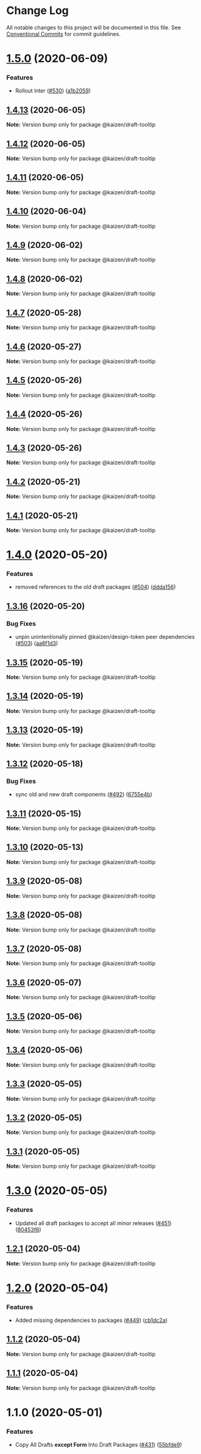 # Change Log

All notable changes to this project will be documented in this file.
See [Conventional Commits](https://conventionalcommits.org) for commit guidelines.

# [1.5.0](https://github.com/cultureamp/kaizen-design-system/compare/@kaizen/draft-tooltip@1.4.13...@kaizen/draft-tooltip@1.5.0) (2020-06-09)


### Features

* Rollout inter ([#530](https://github.com/cultureamp/kaizen-design-system/issues/530)) ([a1b2059](https://github.com/cultureamp/kaizen-design-system/commit/a1b2059980ea753036caa5cb15ba6b1235d52ba4))





## [1.4.13](https://github.com/cultureamp/kaizen-design-system/compare/@kaizen/draft-tooltip@1.4.12...@kaizen/draft-tooltip@1.4.13) (2020-06-05)

**Note:** Version bump only for package @kaizen/draft-tooltip





## [1.4.12](https://github.com/cultureamp/kaizen-design-system/compare/@kaizen/draft-tooltip@1.4.11...@kaizen/draft-tooltip@1.4.12) (2020-06-05)

**Note:** Version bump only for package @kaizen/draft-tooltip





## [1.4.11](https://github.com/cultureamp/kaizen-design-system/compare/@kaizen/draft-tooltip@1.4.10...@kaizen/draft-tooltip@1.4.11) (2020-06-05)

**Note:** Version bump only for package @kaizen/draft-tooltip





## [1.4.10](https://github.com/cultureamp/kaizen-design-system/compare/@kaizen/draft-tooltip@1.4.9...@kaizen/draft-tooltip@1.4.10) (2020-06-04)

**Note:** Version bump only for package @kaizen/draft-tooltip





## [1.4.9](https://github.com/cultureamp/kaizen-design-system/compare/@kaizen/draft-tooltip@1.4.8...@kaizen/draft-tooltip@1.4.9) (2020-06-02)

**Note:** Version bump only for package @kaizen/draft-tooltip





## [1.4.8](https://github.com/cultureamp/kaizen-design-system/compare/@kaizen/draft-tooltip@1.4.7...@kaizen/draft-tooltip@1.4.8) (2020-06-02)

**Note:** Version bump only for package @kaizen/draft-tooltip





## [1.4.7](https://github.com/cultureamp/kaizen-design-system/compare/@kaizen/draft-tooltip@1.4.6...@kaizen/draft-tooltip@1.4.7) (2020-05-28)

**Note:** Version bump only for package @kaizen/draft-tooltip





## [1.4.6](https://github.com/cultureamp/kaizen-design-system/compare/@kaizen/draft-tooltip@1.4.5...@kaizen/draft-tooltip@1.4.6) (2020-05-27)

**Note:** Version bump only for package @kaizen/draft-tooltip





## [1.4.5](https://github.com/cultureamp/kaizen-design-system/compare/@kaizen/draft-tooltip@1.4.4...@kaizen/draft-tooltip@1.4.5) (2020-05-26)

**Note:** Version bump only for package @kaizen/draft-tooltip





## [1.4.4](https://github.com/cultureamp/kaizen-design-system/compare/@kaizen/draft-tooltip@1.4.3...@kaizen/draft-tooltip@1.4.4) (2020-05-26)

**Note:** Version bump only for package @kaizen/draft-tooltip





## [1.4.3](https://github.com/cultureamp/kaizen-design-system/compare/@kaizen/draft-tooltip@1.4.2...@kaizen/draft-tooltip@1.4.3) (2020-05-26)

**Note:** Version bump only for package @kaizen/draft-tooltip





## [1.4.2](https://github.com/cultureamp/kaizen-design-system/compare/@kaizen/draft-tooltip@1.4.1...@kaizen/draft-tooltip@1.4.2) (2020-05-21)

**Note:** Version bump only for package @kaizen/draft-tooltip





## [1.4.1](https://github.com/cultureamp/kaizen-design-system/compare/@kaizen/draft-tooltip@1.4.0...@kaizen/draft-tooltip@1.4.1) (2020-05-21)

**Note:** Version bump only for package @kaizen/draft-tooltip





# [1.4.0](https://github.com/cultureamp/kaizen-design-system/compare/@kaizen/draft-tooltip@1.3.16...@kaizen/draft-tooltip@1.4.0) (2020-05-20)


### Features

* removed references to the old draft packages ([#504](https://github.com/cultureamp/kaizen-design-system/issues/504)) ([ddda156](https://github.com/cultureamp/kaizen-design-system/commit/ddda156513445ca8da8bcc64364f15dc4b94b1a6))





## [1.3.16](https://github.com/cultureamp/kaizen-design-system/compare/@kaizen/draft-tooltip@1.3.15...@kaizen/draft-tooltip@1.3.16) (2020-05-20)


### Bug Fixes

* unpin unintentionally pinned @kaizen/design-token peer dependencies ([#503](https://github.com/cultureamp/kaizen-design-system/issues/503)) ([aa6f1d3](https://github.com/cultureamp/kaizen-design-system/commit/aa6f1d3a63cd7f2e3dac9cd631aa7a9e88b153ac))





## [1.3.15](https://github.com/cultureamp/kaizen-design-system/compare/@kaizen/draft-tooltip@1.3.14...@kaizen/draft-tooltip@1.3.15) (2020-05-19)

**Note:** Version bump only for package @kaizen/draft-tooltip





## [1.3.14](https://github.com/cultureamp/kaizen-design-system/compare/@kaizen/draft-tooltip@1.3.13...@kaizen/draft-tooltip@1.3.14) (2020-05-19)

**Note:** Version bump only for package @kaizen/draft-tooltip





## [1.3.13](https://github.com/cultureamp/kaizen-design-system/compare/@kaizen/draft-tooltip@1.3.12...@kaizen/draft-tooltip@1.3.13) (2020-05-19)

**Note:** Version bump only for package @kaizen/draft-tooltip





## [1.3.12](https://github.com/cultureamp/kaizen-design-system/compare/@kaizen/draft-tooltip@1.3.11...@kaizen/draft-tooltip@1.3.12) (2020-05-18)


### Bug Fixes

* sync old and new draft components ([#492](https://github.com/cultureamp/kaizen-design-system/issues/492)) ([6755e4b](https://github.com/cultureamp/kaizen-design-system/commit/6755e4beedf5d3953c5a50e152cfd181389d9be0))





## [1.3.11](https://github.com/cultureamp/kaizen-design-system/compare/@kaizen/draft-tooltip@1.3.10...@kaizen/draft-tooltip@1.3.11) (2020-05-15)

**Note:** Version bump only for package @kaizen/draft-tooltip





## [1.3.10](https://github.com/cultureamp/kaizen-design-system/compare/@kaizen/draft-tooltip@1.3.9...@kaizen/draft-tooltip@1.3.10) (2020-05-13)

**Note:** Version bump only for package @kaizen/draft-tooltip





## [1.3.9](https://github.com/cultureamp/kaizen-design-system/compare/@kaizen/draft-tooltip@1.3.8...@kaizen/draft-tooltip@1.3.9) (2020-05-08)

**Note:** Version bump only for package @kaizen/draft-tooltip





## [1.3.8](https://github.com/cultureamp/kaizen-design-system/compare/@kaizen/draft-tooltip@1.3.7...@kaizen/draft-tooltip@1.3.8) (2020-05-08)

**Note:** Version bump only for package @kaizen/draft-tooltip





## [1.3.7](https://github.com/cultureamp/kaizen-design-system/compare/@kaizen/draft-tooltip@1.3.6...@kaizen/draft-tooltip@1.3.7) (2020-05-08)

**Note:** Version bump only for package @kaizen/draft-tooltip





## [1.3.6](https://github.com/cultureamp/kaizen-design-system/compare/@kaizen/draft-tooltip@1.3.5...@kaizen/draft-tooltip@1.3.6) (2020-05-07)

**Note:** Version bump only for package @kaizen/draft-tooltip





## [1.3.5](https://github.com/cultureamp/kaizen-design-system/compare/@kaizen/draft-tooltip@1.3.4...@kaizen/draft-tooltip@1.3.5) (2020-05-06)

**Note:** Version bump only for package @kaizen/draft-tooltip





## [1.3.4](https://github.com/cultureamp/kaizen-design-system/compare/@kaizen/draft-tooltip@1.3.3...@kaizen/draft-tooltip@1.3.4) (2020-05-06)

**Note:** Version bump only for package @kaizen/draft-tooltip





## [1.3.3](https://github.com/cultureamp/kaizen-design-system/compare/@kaizen/draft-tooltip@1.3.2...@kaizen/draft-tooltip@1.3.3) (2020-05-05)

**Note:** Version bump only for package @kaizen/draft-tooltip





## [1.3.2](https://github.com/cultureamp/kaizen-design-system/compare/@kaizen/draft-tooltip@1.3.1...@kaizen/draft-tooltip@1.3.2) (2020-05-05)

**Note:** Version bump only for package @kaizen/draft-tooltip





## [1.3.1](https://github.com/cultureamp/kaizen-design-system/compare/@kaizen/draft-tooltip@1.3.0...@kaizen/draft-tooltip@1.3.1) (2020-05-05)

**Note:** Version bump only for package @kaizen/draft-tooltip





# [1.3.0](https://github.com/cultureamp/kaizen-design-system/compare/@kaizen/draft-tooltip@1.2.1...@kaizen/draft-tooltip@1.3.0) (2020-05-05)


### Features

* Updated all draft packages to accept all minor releases ([#451](https://github.com/cultureamp/kaizen-design-system/issues/451)) ([80453f6](https://github.com/cultureamp/kaizen-design-system/commit/80453f6c04300dcef61c14e39200ce154863eb0d))





## [1.2.1](https://github.com/cultureamp/kaizen-design-system/compare/@kaizen/draft-tooltip@1.2.0...@kaizen/draft-tooltip@1.2.1) (2020-05-04)

**Note:** Version bump only for package @kaizen/draft-tooltip





# [1.2.0](https://github.com/cultureamp/kaizen-design-system/compare/@kaizen/draft-tooltip@1.1.2...@kaizen/draft-tooltip@1.2.0) (2020-05-04)


### Features

* Added missing dependencies to packages  ([#449](https://github.com/cultureamp/kaizen-design-system/issues/449)) ([cb1dc2a](https://github.com/cultureamp/kaizen-design-system/commit/cb1dc2aead68e591cc21c665fb25c1817633c4d7))





## [1.1.2](https://github.com/cultureamp/kaizen-design-system/compare/@kaizen/draft-tooltip@1.1.1...@kaizen/draft-tooltip@1.1.2) (2020-05-04)

**Note:** Version bump only for package @kaizen/draft-tooltip





## [1.1.1](https://github.com/cultureamp/kaizen-design-system/compare/@kaizen/draft-tooltip@1.1.0...@kaizen/draft-tooltip@1.1.1) (2020-05-04)

**Note:** Version bump only for package @kaizen/draft-tooltip





# 1.1.0 (2020-05-01)


### Features

* Copy All Drafts **except Form** Into Draft Packages ([#431](https://github.com/cultureamp/kaizen-design-system/issues/431)) ([55bfde9](https://github.com/cultureamp/kaizen-design-system/commit/55bfde98611d2c4070d26ba082e478f96ddca1fd))
